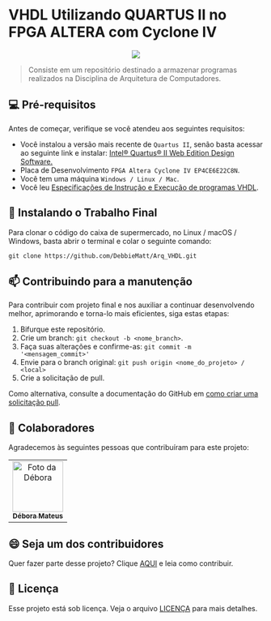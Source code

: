 # VHDL Utilizando QUARTUS II no FPGA ALTERA com Cyclone IV

<p align="center">
  <a href="https://skillicons.dev">
    <img src="https://github.com/DebbieMatt/Arq_VHDL/blob/45812f323ae63c5405bf425adb605f396c3a6c22/21169439.png"/>
  </a>
</p>

> Consiste em um repositório destinado a armazenar programas realizados na Disciplina de Arquitetura de Computadores.

## 💻 Pré-requisitos

Antes de começar, verifique se você atendeu aos seguintes requisitos:

- Você instalou a versão mais recente de `Quartus II`, senão basta acessar ao seguinte link e instalar: <a href= "https://www.intel.com/content/www/us/en/software-kit/666221/intel-quartus-ii-web-edition-design-software-version-13-1-for-windows.html" >Intel® Quartus® II Web Edition Design Software.</a>
- Placa de Desenvolvimento `FPGA Altera Cyclone IV EP4CE6E22C8N`. 
- Você tem uma máquina `Windows / Linux / Mac`.
- Você leu [Especificações de Instrução e Execução de programas VHDL]().

## 🚀 Instalando o Trabalho Final

Para clonar o código do caixa de supermercado, no Linux / macOS / Windows, basta abrir o terminal e colar o seguinte comando:

```
git clone https://github.com/DebbieMatt/Arq_VHDL.git
```

## 📫 Contribuindo para a manutenção

Para contribuir com projeto final e nos auxiliar a continuar desenvolvendo melhor, aprimorando e torna-lo mais eficientes, siga estas etapas:

1. Bifurque este repositório.
2. Crie um branch: `git checkout -b <nome_branch>`.
3. Faça suas alterações e confirme-as: `git commit -m '<mensagem_commit>'`
4. Envie para o branch original: `git push origin <nome_do_projeto> / <local>`
5. Crie a solicitação de pull.

Como alternativa, consulte a documentação do GitHub em [como criar uma solicitação pull](https://help.github.com/en/github/collaborating-with-issues-and-pull-requests/creating-a-pull-request).

## 🤝 Colaboradores

Agradecemos às seguintes pessoas que contribuíram para este projeto:

<table>
  <tr>
    <td align="center">
      <a href="https://github.com/DebbieMatt" title="Colaboradora">
        <img src="https://avatars.githubusercontent.com/u/112919058?v=4" width="100px;" alt="Foto da Débora"/><br>
        <sub>
          <b>Débora Mateus</b>
    </td>
  </tr>
</table>

## 😄 Seja um dos contribuidores

Quer fazer parte desse projeto? Clique [AQUI](CONTRIBUTING.md) e leia como contribuir.

## 📝 Licença

Esse projeto está sob licença. Veja o arquivo [LICENÇA](LICENSE.md) para mais detalhes.
